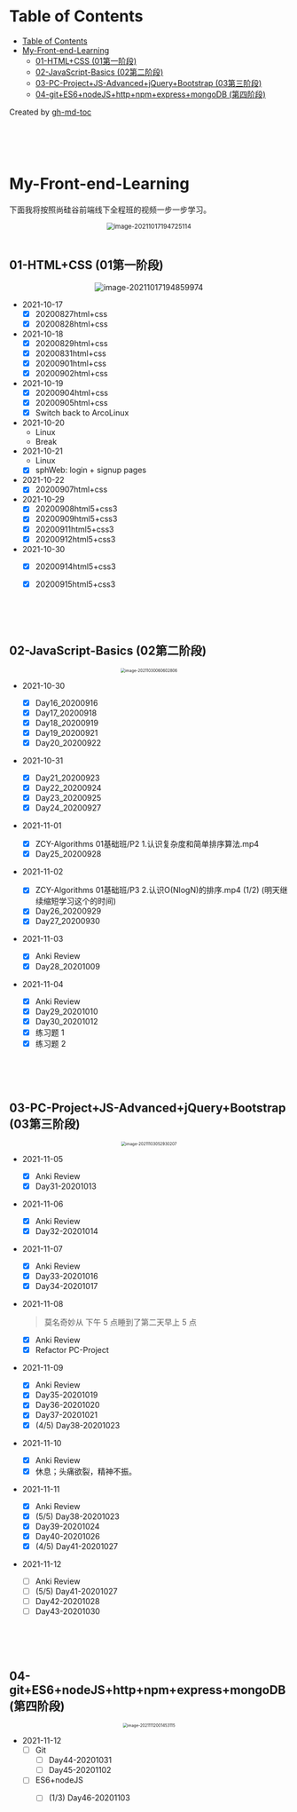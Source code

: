 Table of Contents
=================

* [Table of Contents](#table-of-contents)
* [My-Front-end-Learning](#my-front-end-learning)
   * [01-HTML+CSS (01第一阶段)](#01-htmlcss-01第一阶段)
   * [02-JavaScript-Basics (02第二阶段)](#02-javascript-basics-02第二阶段)
   * [03-PC-Project+JS-Advanced+jQuery+Bootstrap (03第三阶段)](#03-pc-projectjs-advancedjquerybootstrap-03第三阶段)
   * [04-git+ES6+nodeJS+http+npm+express+mongoDB (第四阶段)](#04-gites6nodejshttpnpmexpressmongodb-第四阶段)

Created by [gh-md-toc](https://github.com/ekalinin/github-markdown-toc)

<br>

<br>

<br>


# My-Front-end-Learning

下面我将按照尚硅谷前端线下全程班的视频一步一步学习。

<div align="center">
	<img src="README.assets/image-20211017194725114.png" alt="image-20211017194725114" style="zoom:80%;" />
</div>
<br>

## 01-HTML+CSS (01第一阶段)

<div align="center">
	<img src="README.assets/image-20211017194859974.png" alt="image-20211017194859974" />
</div>



- 2021-10-17
  - [x] 20200827html+css
  - [x] 20200828html+css
- 2021-10-18
  - [x] 20200829html+css
  - [x] 20200831html+css
  - [x] 20200901html+css
  - [x] 20200902html+css
- 2021-10-19
  - [x] 20200904html+css
  - [x] 20200905html+css
  - [x] Switch back to ArcoLinux
- 2021-10-20
  - Linux
  - Break
- 2021-10-21
  - Linux
  - [x] sphWeb: login + signup pages
- 2021-10-22
  - [x] 20200907html+css
- 2021-10-29
  - [x] 20200908html5+css3
  - [x] 20200909html5+css3
  - [x] 20200911html5+css3
  - [x] 20200912html5+css3
- 2021-10-30
  - [x] 20200914html5+css3
  - [x] 20200915html5+css3


<br>

<br>

<br>

## 02-JavaScript-Basics (02第二阶段)

<div align="center">
	<img src="README.assets/image-20211030060602806.png" alt="image-20211030060602806" style="zoom: 50%;" />
</div>



- 2021-10-30
  - [x] Day16_20200916
  - [x] Day17_20200918
  - [x] Day18_20200919
  - [x] Day19_20200921
  - [x] Day20_20200922
- 2021-10-31
  - [x] Day21_20200923
  - [x] Day22_20200924
  - [x] Day23_20200925
  - [x] Day24_20200927
- 2021-11-01
  - [x] ZCY-Algorithms 01基础班/P2 1.认识复杂度和简单排序算法.mp4
  - [x] Day25_20200928
- 2021-11-02
  - [x] ZCY-Algorithms 01基础班/P3 2.认识O(NlogN)的排序.mp4 (1/2) (明天继续缩短学习这个的时间)
  - [x] Day26_20200929
  - [x] Day27_20200930
- 2021-11-03
  - [x] Anki Review
  - [x] Day28_20201009
- 2021-11-04

  - [x] Anki Review
  - [x] Day29_20201010
  - [x] Day30_20201012
  - [x] 练习题 1
  - [x] 练习题 2

<br>

<br>

<br>

## 03-PC-Project+JS-Advanced+jQuery+Bootstrap (03第三阶段)

<div align="center"><img src="README.assets/image-20211103052930207.png" alt="image-20211103052930207" style="zoom:50%;" /></div>

- 2021-11-05
  - [x] Anki Review
  - [x] Day31-20201013
  
- 2021-11-06
  - [x] Anki Review
  - [x] Day32-20201014
  
- 2021-11-07

  - [x] Anki Review
  - [x] Day33-20201016
  - [x] Day34-20201017

- 2021-11-08

  > 莫名奇妙从 下午 5 点睡到了第二天早上 5 点

  - [x] Anki Review
  - [x] Refactor PC-Project

- 2021-11-09

  - [x] Anki Review
  - [x] Day35-20201019
  - [x] Day36-20201020
  - [x] Day37-20201021
  - [x] (4/5) Day38-20201023

- 2021-11-10

  - [x] Anki Review
  - [x] 休息；头痛欲裂，精神不振。
  
- 2021-11-11

  - [x] Anki Review
  - [x] (5/5) Day38-20201023
  - [x] Day39-20201024
  - [x] Day40-20201026
  - [x] (4/5) Day41-20201027

- 2021-11-12

  - [ ] Anki Review
  - [ ] (5/5) Day41-20201027
  - [ ] Day42-20201028
  - [ ] Day43-20201030

<br>

<br>

<br>

## 04-git+ES6+nodeJS+http+npm+express+mongoDB (第四阶段)

<div align="center"><img src="README.assets/image-20211112001453115.png" alt="image-20211112001453115" style="zoom:50%;" /></div>

- 2021-11-12
  - [ ] Git
    - [ ] Day44-20201031
    - [ ] Day45-20201102
  - [ ] ES6+nodeJS
    - [ ] (1/3) Day46-20201103

